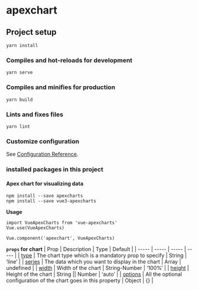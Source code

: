 # apexchart

## Project setup
```
yarn install
```

### Compiles and hot-reloads for development
```
yarn serve
```

### Compiles and minifies for production
```
yarn build
```

### Lints and fixes files
```
yarn lint
```

### Customize configuration
See [Configuration Reference](https://cli.vuejs.org/config/).

### installed packages in this project

#### Apex chart for visualizing data
```
npm install --save apexcharts
npm install --save vue3-apexcharts
```
**Usage**
```
import VueApexCharts from 'vue-apexcharts'
Vue.use(VueApexCharts)

Vue.component('apexchart', VueApexCharts)
```

**```props``` for chart**
| Prop | Description | Type | Default |
| ----- | ----- | ----- | ----- |
| [type](https://apexcharts.com/docs/options/chart/type) | The chart type which is a mandatory prop to specify | String | ‘line’ |
| [series](https://apexcharts.com/docs/options/series) | The data which you want to display in the chart | Array | 	undefined |
| [width](https://apexcharts.com/docs/options/chart/width) | Width of the chart | String-Number | ‘100%’ |
| [height](https://apexcharts.com/docs/options/chart/height) | Height of the chart | String || Number | ‘auto’ |
| [options](https://apexcharts.com/docs/options) | 	All the optional configuration of the chart goes in this property | Object | {} |
